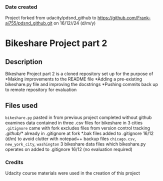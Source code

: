 ### Date created
Project forked from udacity/pdsnd_github to https://github.com/Frank-ai755/pdsnd_github.git on 16/12//24 (d/m/y)

# Bikeshare Project part 2

## Description
Bikeshare Project part 2 is a cloned repository set up for the purpose of 
*Making improvements to the README file
*Adding a pre-existing bikeshare.py file and improving the docstrings
*Pushing commits back up to remote repository for evaluation 

## Files used
`bikeshare.py` pasted in from previous project completed without github examines data contained in three .csv files for bikeshare in 3 cities
`.gitignore` came with fork excludes files from version control tracking
*.github/** already in .gitignore at fork
*.bak files added to .gitignore 16/12 (d/m) to avoid clutter with notepad++ backup files
`chicago.csv`, `new_york_city`, `washington` 3 bikeshare data files which bikeshare.py operates on added to .gitignore 16/12 (no evaluation required)

### Credits
Udacity course materials were used in the creation of this project

